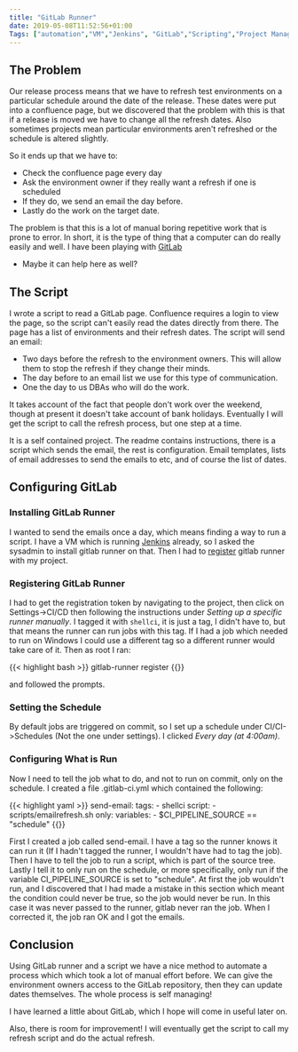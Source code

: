 ```yaml
---
title: "GitLab Runner"
date: 2019-05-08T11:52:56+01:00
Tags: ["automation","VM","Jenkins", "GitLab","Scripting","Project Management","Version Control"]
---
```



## The Problem

Our release process means that we have to refresh test environments on a particular schedule around the date of the
release. These dates were put into a confluence page, but we discovered that the problem with this is that if a release
is moved we have to change all the refresh dates. Also sometimes projects mean particular environments aren't refreshed
or the schedule is altered slightly.

So it ends up that we have to:

* Check the confluence page every day
* Ask the environment owner if they really want a refresh if one is scheduled
* If they do, we send an email the day before.
* Lastly do the work on the target date.

The problem is that this is a lot of manual boring repetitive work that is prone to error. In short, it is the type
of thing that a computer can do really easily and well. I have been playing with [GitLab](../../tags/gitlab/)
 - Maybe it can help here as well?


## The Script

I wrote a script to read a GitLab page. Confluence requires a login to view the page, so the script can't easily
read the dates directly from there. The page has a list of environments and their refresh dates. The script will
send an email:

* Two days before the refresh to the environment owners. This will allow them to stop the refresh if they change their minds.
* The day before to an email list we use for this type of communication.
* One the day to us DBAs who will do the work.

It takes account of the fact that people don't work over
the weekend, though at present it doesn't take account of bank holidays. Eventually I will get the script to call
the refresh process, but one step at a time.

It is a self contained project. The readme contains instructions, there is a script which sends the email,
the rest is configuration. Email templates, lists of email addresses to send the emails to etc, and of course the
list of dates.


## Configuring GitLab

### Installing GitLab Runner

I wanted to send the emails once a day, which means finding a way to run a script. I have a VM which is running
[Jenkins](../../tags/jenkins/) already, so I asked the sysadmin to install gitlab runner on that. Then I had to
[register](https://docs.gitlab.com/runner/register) gitlab runner with my project. 


### Registering GitLab Runner

I had to get the registration token by navigating to the project, then click on Settings->CI/CD then following
the instructions under _Setting up a specific runner manually_. I tagged it with ```shellci```, it is just a tag, I didn't have 
to, but that means the runner can run jobs with this tag. If I had a job which needed to run on Windows I could use a different
tag so a different runner would take care of it. Then as root I ran:

{{< highlight bash >}}
gitlab-runner register
{{</highlight>}}

and followed the prompts.


### Setting the Schedule

By default jobs are triggered on commit, so I set up a schedule under CI/CI->Schedules (Not the one under settings).
I clicked _Every day (at 4:00am)_.


### Configuring What is Run

Now I need to tell the job what to do, and not to run on commit, only on the schedule. I created a file .gitlab-ci.yml
which contained the following:

{{< highlight yaml >}}
send-email:
  tags:
    - shellci
  script:
    - scripts/emailrefresh.sh
  only:
    variables:
      - $CI_PIPELINE_SOURCE == "schedule"
{{</highlight>}}

First I created a job called send-email. I have a tag so the runner knows it can run it (If I hadn't tagged the runner, I wouldn't have had to tag the
job). Then I have to tell the job to run a script, which is part of the source tree. Lastly I tell it to only run on the schedule,
or more specifically, only run if the variable CI_PIPELINE_SOURCE is set to "schedule". At first the job wouldn't
run, and I discovered that I had made a mistake in this section which meant the condition could never be true,
so the job would never be run. In this case it was never passed to the runner, gitlab never ran the job. When I corrected it,
the job ran OK and I got the emails.

## Conclusion

Using GitLab runner and a script we have a nice method to automate a process which which took a lot of manual effort before.
We can give the environment owners access to the GitLab repository, then they can update dates themselves. The whole process is self managing!

I have learned a little about GitLab, which I hope will come in useful later on.

Also, there is room for improvement! I will eventually get the script to call my refresh script and do the actual refresh.
